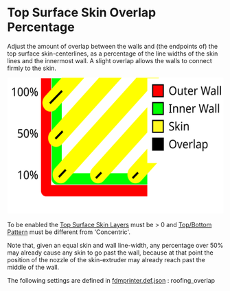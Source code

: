 # Top Surface Skin Overlap Percentage

Adjust the amount of overlap between the walls and (the endpoints of) the top surface skin-centerlines, as a percentage of the line widths of the skin lines and the innermost wall. A slight overlap allows the walls to connect firmly to the skin. 

![Top Surface Skin Overlap Percentage](../images-mb/roofing_overlap.svg)

To be enabled the [Top Surface Skin Layers](../top_bottom/roofing_layer_count.md) must be  > 0 and [Top/Bottom Pattern](../top_bottom/top_bottom_pattern.md) must be different from  'Concentric'.

Note that, given an equal skin and wall line-width, any percentage over 50% may already cause any skin to go past the wall, because at that point the position of the nozzle of the skin-extruder may already reach past the middle of the wall.

The following settings are defined in [fdmprinter.def.json](https://github.com/smartavionics/Cura/blob/mb-master/resources/definitions/fdmprinter.def.json) : roofing_overlap

